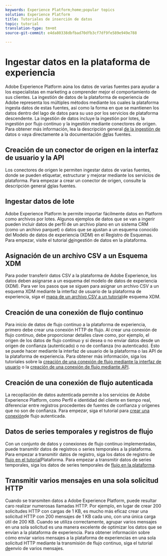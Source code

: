 ```yaml
---
keywords: Experience Platform;home;popular topics
solution: Experience Platform
title: Tutoriales de inserción de datos
topic: tutorial
translation-type: tm+mt
source-git-commit: e4da80338dbfbad70dfb3cf7df9fe589e949e788

---
```



# Ingestar datos en la plataforma de experiencia

Adobe Experience Platform aúna los datos de varias fuentes para ayudar a los especialistas en marketing a comprender mejor el comportamiento de sus clientes. La ingestión de datos de la plataforma de experiencia de Adobe representa los múltiples métodos mediante los cuales la plataforma ingesta datos de estas fuentes, así como la forma en que se mantienen los datos dentro del lago de datos para su uso por los servicios de plataforma descendente. La ingestión de datos incluye la ingestión por lotes, la ingestión por flujo continuo y la ingestión mediante conectores de origen. Para obtener más información, lea la descripción general [de la ingestión de](../ingestion/home.md) datos o vaya directamente a la documentación [de](../sources/home.md)las fuentes.

## Creación de un conector de origen en la interfaz de usuario y la API

Los conectores de origen le permiten ingestar datos de varias fuentes, donde se pueden etiquetar, estructurar y mejorar mediante los servicios de plataforma. Para empezar a crear un conector de origen, consulte la descripción general [de](../sources/home.md)las fuentes.

## Ingestar datos de lote

Adobe Experience Platform le permite importar fácilmente datos en Platform como archivos por lotes. Algunos ejemplos de datos que se van a ingerir pueden incluir datos de perfil de un archivo plano en un sistema CRM (como un archivo parquet) o datos que se ajustan a un esquema conocido del Modelo de datos de experiencia (XDM) en el Registro de Esquemas. Para empezar, visite el tutorial [de](../ingestion/tutorials/ingest-batch-data.md)ingestión de datos en la plataforma.

## Asignación de un archivo CSV a un Esquema XDM

Para poder transferir datos CSV a la plataforma de Adobe Experience, los datos deben asignarse a un esquema del modelo de datos de experiencia (XDM). Para ver los pasos que se siguen para asignar un archivo CSV a un esquema XDM mediante la interfaz de usuario de la plataforma de experiencia, siga el [mapa de un archivo CSV a un tutorial](../ingestion/tutorials/map-a-csv-file.md)de esquema XDM.

## Creación de una conexión de flujo continuo

Para inicio de datos de flujo continuo a la plataforma de experiencia, primero debe crear una conexión HTTP de flujo. Al crear una conexión de flujo continuo, debe proporcionar detalles clave como, por ejemplo, el origen de los datos de flujo continuo y si desea o no enviar datos desde un origen de confianza (autenticado) o no de confianza (no autenticado). Esto se puede hacer mediante la interfaz de usuario de la plataforma o las API de la plataforma de experiencia. Para obtener más información, siga los tutoriales sobre la [creación de una conexión de flujo mediante la interfaz de usuario](../ingestion/tutorials/create-streaming-connection-ui.md) o la [creación de una conexión de flujo mediante API](../ingestion/tutorials/create-streaming-connection.md).

## Creación de una conexión de flujo autenticada

La recopilación de datos autenticada permite a los servicios de Adobe Experience Platform, como Perfil e identidad del cliente en tiempo real, diferenciar entre registros procedentes de fuentes de confianza y orígenes que no son de confianza. Para empezar, siga el tutorial para [crear una conexión](../ingestion/tutorials/create-authenticated-streaming-connection.md)de flujo autenticada.

## Datos de series temporales y registros de flujo

Con un conjunto de datos y conexiones de flujo continuo implementadas, puede transmitir datos de registros o series temporales a la plataforma. Para empezar a transmitir datos de registro, siga los datos de registro de [flujo en el tutorial](../ingestion/tutorials/streaming-record-data.md)Plataforma. Para empezar a transmitir datos de series temporales, siga los datos de series temporales de [flujo en la plataforma](../ingestion/tutorials/streaming-time-series-data.md).

## Transmitir varios mensajes en una sola solicitud HTTP

Cuando se transmiten datos a Adobe Experience Platform, puede resultar caro realizar numerosas llamadas HTTP. Por ejemplo, en lugar de crear 200 solicitudes HTTP con cargas de 1 KB, es mucho más eficaz crear una solicitud HTTP con 200 mensajes de 1 KB cada uno, con una única carga útil de 200 KB. Cuando se utiliza correctamente, agrupar varios mensajes en una sola solicitud es una manera excelente de optimizar los datos que se envían a la plataforma de experiencia. Para obtener información sobre cómo enviar varios mensajes a la plataforma de experiencias en una sola solicitud HTTP mediante la transmisión de flujo continuo, siga el tutorial [de](../ingestion/tutorials/streaming-multiple-messages.md)envío de varios mensajes.



